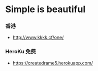  # Simple is beautiful    





### 香港  

* http://www.kkkk.cf/one/

###	HeroKu 免费

* https://createdrame5.herokuapp.com/


